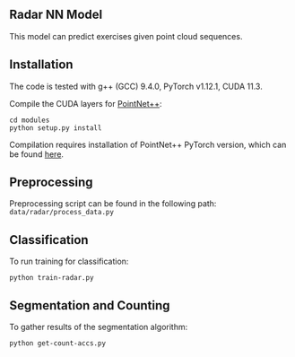 ## Radar NN Model

This model can predict exercises given point cloud sequences.

## Installation

The code is tested with g++ (GCC) 9.4.0, PyTorch v1.12.1, CUDA 11.3.

Compile the CUDA layers for [PointNet++](http://arxiv.org/abs/1706.02413):
```
cd modules
python setup.py install
```

Compilation requires installation of PointNet++ PyTorch version, which can be found [here](https://github.com/erikwijmans/Pointnet2_PyTorch).

## Preprocessing

Preprocessing script can be found in the following path: ``data/radar/process_data.py``

## Classification

To run training for classification:
```
python train-radar.py
```

## Segmentation and Counting

To gather results of the segmentation algorithm:
```
python get-count-accs.py
```
